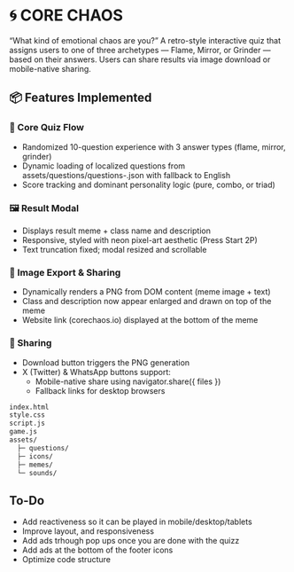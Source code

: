 # 🌀 CORE CHAOS
“What kind of emotional chaos are you?”
A retro-style interactive quiz that assigns users to one of three archetypes — Flame, Mirror, or Grinder — based on their answers. Users can share results via image download or mobile-native sharing.

## 📦 Features Implemented
### 🧠 Core Quiz Flow
- Randomized 10-question experience with 3 answer types (flame, mirror, grinder)
- Dynamic loading of localized questions from assets/questions/questions-<lang>.json with fallback to English
- Score tracking and dominant personality logic (pure, combo, or triad)

### 🖼️ Result Modal
- Displays result meme + class name and description
- Responsive, styled with neon pixel-art aesthetic (Press Start 2P)
- Text truncation fixed; modal resized and scrollable

### 📸 Image Export & Sharing
- Dynamically renders a PNG from DOM content (meme image + text)
- Class and description now appear enlarged and drawn on top of the meme
- Website link (corechaos.io) displayed at the bottom of the meme

### 📱 Sharing
- Download button triggers the PNG generation
- X (Twitter) & WhatsApp buttons support:
    - Mobile-native share using navigator.share({ files })
    - Fallback links for desktop browsers

```bash
index.html
style.css
script.js
game.js
assets/
  ├─ questions/
  ├─ icons/
  ├─ memes/
  └─ sounds/
```

## To-Do
- Add reactiveness so it can be played in mobile/desktop/tablets
- Improve layout, and responsiveness
- Add ads trhough pop ups once you are done with the quizz
- Add ads at the bottom of the footer icons
- Optimize code structure